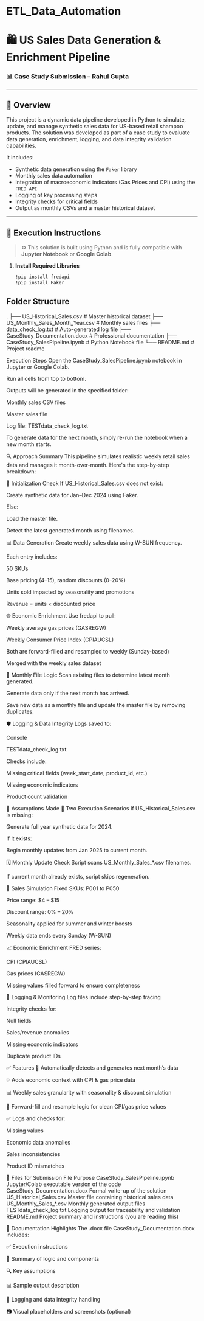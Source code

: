 # ETL_Data_Automation

# 🛍️ US Sales Data Generation & Enrichment Pipeline

### 📊 Case Study Submission – Rahul Gupta

---

## 📌 Overview

This project is a dynamic data pipeline developed in Python to simulate, update, and manage synthetic sales data for US-based retail shampoo products. The solution was developed as part of a case study to evaluate data generation, enrichment, logging, and data integrity validation capabilities.

It includes:
- Synthetic data generation using the `Faker` library
- Monthly sales data automation
- Integration of macroeconomic indicators (Gas Prices and CPI) using the `FRED API`
- Logging of key processing steps
- Integrity checks for critical fields
- Output as monthly CSVs and a master historical dataset

---

## 🚀 Execution Instructions

> ⚙️ This solution is built using Python and is fully compatible with **Jupyter Notebook** or **Google Colab**.

1. **Install Required Libraries**
   ```bash
   !pip install fredapi
   !pip install Faker

## Folder Structure

.
├── US_Historical_Sales.csv            # Master historical dataset
├── US_Monthly_Sales_Month_Year.csv   # Monthly sales files
├── data_check_log.txt            # Auto-generated log file
├── CaseStudy_Documentation.docx      # Professional documentation
├── CaseStudy_SalesPipeline.ipynb     # Python Notebook file
└── README.md                         # Project readme

Execution Steps
Open the CaseStudy_SalesPipeline.ipynb notebook in Jupyter or Google Colab.

Run all cells from top to bottom.

Outputs will be generated in the specified folder:

Monthly sales CSV files

Master sales file

Log file: TESTdata_check_log.txt

To generate data for the next month, simply re-run the notebook when a new month starts.

🔍 Approach Summary
This pipeline simulates realistic weekly retail sales data and manages it month-over-month. Here's the step-by-step breakdown:

🧩 Initialization Check
If US_Historical_Sales.csv does not exist:

Create synthetic data for Jan–Dec 2024 using Faker.

Else:

Load the master file.

Detect the latest generated month using filenames.

📊 Data Generation
Create weekly sales data using W-SUN frequency.

Each entry includes:

50 SKUs

Base pricing ($4–$15), random discounts (0–20%)

Units sold impacted by seasonality and promotions

Revenue = units × discounted price

🌐 Economic Enrichment
Use fredapi to pull:

Weekly average gas prices (GASREGW)

Weekly Consumer Price Index (CPIAUCSL)

Both are forward-filled and resampled to weekly (Sunday-based)

Merged with the weekly sales dataset

📅 Monthly File Logic
Scan existing files to determine latest month generated.

Generate data only if the next month has arrived.

Save new data as a monthly file and update the master file by removing duplicates.

🛡️ Logging & Data Integrity
Logs saved to:

Console

TESTdata_check_log.txt

Checks include:

Missing critical fields (week_start_date, product_id, etc.)

Missing economic indicators

Product count validation

🧠 Assumptions Made
🧭 Two Execution Scenarios
If US_Historical_Sales.csv is missing:

Generate full year synthetic data for 2024.

If it exists:

Begin monthly updates from Jan 2025 to current month.

🗓️ Monthly Update Check
Script scans US_Monthly_Sales_*.csv filenames.

If current month already exists, script skips regeneration.

🛒 Sales Simulation
Fixed SKUs: P001 to P050

Price range: $4 – $15

Discount range: 0% – 20%

Seasonality applied for summer and winter boosts

Weekly data ends every Sunday (W-SUN)

📈 Economic Enrichment
FRED series:

CPI (CPIAUCSL)

Gas prices (GASREGW)

Missing values filled forward to ensure completeness

🧾 Logging & Monitoring
Log files include step-by-step tracing

Integrity checks for:

Null fields

Sales/revenue anomalies

Missing economic indicators

Duplicate product IDs


✅ Features
🔁 Automatically detects and generates next month’s data

💡 Adds economic context with CPI & gas price data

📊 Weekly sales granularity with seasonality & discount simulation

🧹 Forward-fill and resample logic for clean CPI/gas price values

✅ Logs and checks for:

Missing values

Economic data anomalies

Sales inconsistencies

Product ID mismatches

📎 Files for Submission
File	Purpose
CaseStudy_SalesPipeline.ipynb	Jupyter/Colab executable version of the code
CaseStudy_Documentation.docx	Formal write-up of the solution
US_Historical_Sales.csv	Master file containing historical sales data
US_Monthly_Sales_*.csv	Monthly generated output files
TESTdata_check_log.txt	Logging output for traceability and validation
README.md	Project summary and instructions (you are reading this)

📘 Documentation Highlights
The .docx file CaseStudy_Documentation.docx includes:

✅ Execution instructions

🧠 Summary of logic and components

🔍 Key assumptions

📊 Sample output description

🧹 Logging and data integrity handling

📷 Visual placeholders and screenshots (optional)


